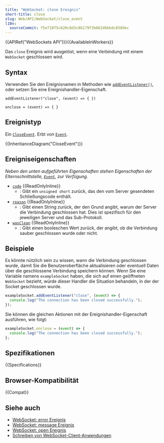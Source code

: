 ```yaml
---
title: "WebSocket: close Ereignis"
short-title: close
slug: Web/API/WebSocket/close_event
l10n:
  sourceCommit: f5e710f5c620c8d3c8b179f3b062d6bbdc8389ec
---
```


{{APIRef("WebSockets API")}}{{AvailableInWorkers}}

Das `close` Ereignis wird ausgelöst, wenn eine Verbindung mit einem `WebSocket` geschlossen wird.

## Syntax

Verwenden Sie den Ereignisnamen in Methoden wie [`addEventListener()`](/de/docs/Web/API/EventTarget/addEventListener), oder setzen Sie eine Ereignishandler-Eigenschaft.

```js-nolint
addEventListener("close", (event) => { })

onclose = (event) => { }
```

## Ereignistyp

Ein [`CloseEvent`](/de/docs/Web/API/CloseEvent). Erbt von [`Event`](/de/docs/Web/API/Event).

{{InheritanceDiagram("CloseEvent")}}

## Ereigniseigenschaften

_Neben den unten aufgeführten Eigenschaften stehen Eigenschaften der Elternschnittstelle, [`Event`](/de/docs/Web/API/Event), zur Verfügung._

- [`code`](/de/docs/Web/API/CloseEvent/code) {{ReadOnlyInline}}
  - : Gibt ein `unsigned short` zurück, das den vom Server gesendeten Schließungscode enthält.
- [`reason`](/de/docs/Web/API/CloseEvent/reason) {{ReadOnlyInline}}
  - : Gibt einen String zurück, der den Grund angibt, warum der Server die Verbindung geschlossen hat. Dies ist spezifisch für den jeweiligen Server und das Sub-Protokoll.
- [`wasClean`](/de/docs/Web/API/CloseEvent/wasClean) {{ReadOnlyInline}}
  - : Gibt einen booleschen Wert zurück, der angibt, ob die Verbindung sauber geschlossen wurde oder nicht.

## Beispiele

Es könnte nützlich sein zu wissen, wann die Verbindung geschlossen wurde, damit Sie die Benutzeroberfläche aktualisieren oder eventuell Daten über die geschlossene Verbindung speichern können. Wenn Sie eine Variable namens `exampleSocket` haben, die sich auf einen geöffneten `WebSocket` bezieht, würde dieser Handler die Situation behandeln, in der der Socket geschlossen wurde.

```js
exampleSocket.addEventListener("close", (event) => {
  console.log("The connection has been closed successfully.");
});
```

Sie können die gleichen Aktionen mit der Ereignishandler-Eigenschaft ausführen, wie folgt:

```js
exampleSocket.onclose = (event) => {
  console.log("The connection has been closed successfully.");
};
```

## Spezifikationen

{{Specifications}}

## Browser-Kompatibilität

{{Compat}}

## Siehe auch

- [WebSocket: error Ereignis](/de/docs/Web/API/WebSocket/error_event)
- [WebSocket: message Ereignis](/de/docs/Web/API/WebSocket/message_event)
- [WebSocket: open Ereignis](/de/docs/Web/API/WebSocket/open_event)
- [Schreiben von WebSocket-Client-Anwendungen](/de/docs/Web/API/WebSockets_API/Writing_WebSocket_client_applications)
